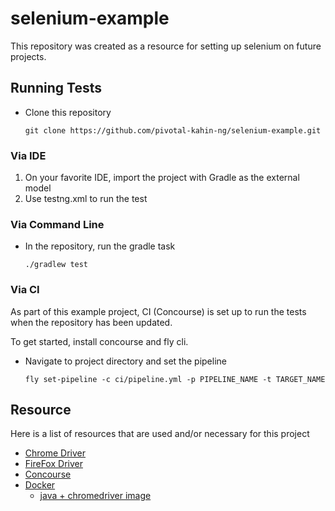 # selenium-example

This repository was created as a resource for setting up selenium on future projects.

## Running Tests

- Clone this repository
	```
    git clone https://github.com/pivotal-kahin-ng/selenium-example.git
    ```
### Via IDE
1. On your favorite IDE, import the project with Gradle as the external model
2. Use testng.xml to run the test

### Via Command Line
- In the repository, run the gradle task
	```
    ./gradlew test
    ```

### Via CI

As part of this example project, CI (Concourse) is set up to run the tests when the repository has been updated. 

To get started, install concourse and fly cli.

- Navigate to project directory and set the pipeline
	```
    fly set-pipeline -c ci/pipeline.yml -p PIPELINE_NAME -t TARGET_NAME
    ```
## Resource

Here is a list of resources that are used and/or necessary for this project

- [Chrome Driver](http://chromedriver.chromium.org/)
- [FireFox Driver](https://github.com/mozilla/geckodriver/releases)
- [Concourse](https://concourse-ci.org/)
- [Docker](https://docs.docker.com/install/)
	- [java + chromedriver image](https://github.com/pivotal-kahin-ng/docker-java-chromedriver)

